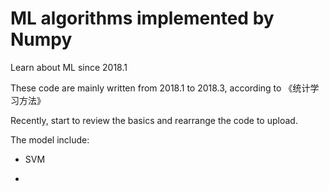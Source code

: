 # ML algorithms implemented by Numpy

Learn about ML since 2018.1

These code are mainly written from 2018.1 to 2018.3, according to 《统计学习方法》

Recently, start to review the basics and rearrange the code to upload.

The model include:

- SVM

- 